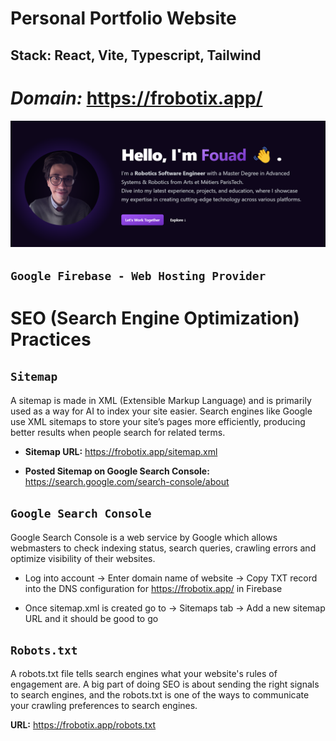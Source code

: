 # Personal Portfolio Website

## Stack: React, Vite, Typescript, Tailwind

# *Domain:* https://frobotix.app/
![My Image](portfolio.png)

## `Google Firebase - Web Hosting Provider`

# SEO (Search Engine Optimization) Practices 

## `Sitemap`

A sitemap is made in XML (Extensible Markup Language) and is primarily used as a way for AI to index your site easier. Search engines like Google use XML sitemaps to store your site’s pages more efficiently, producing better results when people search for related terms.

- **Sitemap URL:** https://frobotix.app/sitemap.xml

- **Posted Sitemap on Google Search Console:** https://search.google.com/search-console/about

## `Google Search Console`

Google Search Console is a web service by Google which allows webmasters to check indexing status, search queries, crawling errors and optimize visibility of their websites.

* Log into account -> Enter domain name of website -> Copy TXT record into the DNS configuration for https://frobotix.app/ in Firebase

* Once sitemap.xml is created go to -> Sitemaps tab -> Add a new sitemap URL and it should be good to go 

## `Robots.txt`

A robots.txt file tells search engines what your website's rules of engagement are. A big part of doing SEO is about sending the right signals to search engines, and the robots.txt is one of the ways to communicate your crawling preferences to search engines.

**URL:** https://frobotix.app/robots.txt
